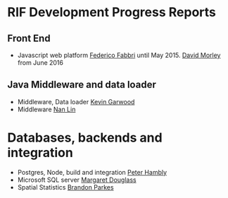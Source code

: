 # RIF Development Progress Reports

## Front End

* Javascript web platform [Federico Fabbri](https://github.com/smallAreaHealthStatisticsUnit/rapidInquiryFacility/blob/master/Progress%20Reports/Federico%20Fabbri.md) until May 2015. [David Morley](https://github.com/smallAreaHealthStatisticsUnit/rapidInquiryFacility/blob/master/Progress%20Reports/David%20Morley.md) from June 2016

## Java Middleware and data loader

* Middleware, Data loader [Kevin Garwood](https://github.com/smallAreaHealthStatisticsUnit/rapidInquiryFacility/blob/master/Progress%20Reports/KevinGarwoodProgressReport.md)
* Middleware [Nan Lin](https://github.com/smallAreaHealthStatisticsUnit/rapidInquiryFacility/blob/master/Progress%20Reports/Nan%20Lin.md)

# Databases, backends and integration

* Postgres, Node, build and integration [Peter Hambly](https://github.com/smallAreaHealthStatisticsUnit/rapidInquiryFacility/blob/master/Progress%20Reports/Peter%20Hambly.md)
* Microsoft SQL server [Margaret Douglass](https://github.com/smallAreaHealthStatisticsUnit/rapidInquiryFacility/blob/master/Progress%20Reports/Margaret%20Douglass.md)
* Spatial Statistics [Brandon Parkes](https://github.com/smallAreaHealthStatisticsUnit/rapidInquiryFacility/blob/master/Progress%20Reports/Brandon%20Parkes.md)

